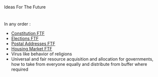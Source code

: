 Ideas For The Future
#

In any order :

* [Constitution FTF](ConstitutionFTF.md)
* [Elections FTF](ElectionsFTF.md)
* [Postal Addresses FTF](PostalAddressesFTF.md)
* [Housing Market FTF](HousingMarketFTF.md)
* Virus like behavior of religions
* Universal and fair resource acquisition and allocation for governments, how to take from everyone equally and distribute from buffer where required

